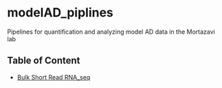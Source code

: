 # modelAD_piplines

Pipelines for quantification and analyzing model AD data in the Mortazavi lab

## Table of Content
- [Bulk Short Read RNA_seq](short_read/)
 



